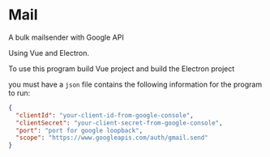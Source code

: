 # Mail

A bulk mailsender with Google API

Using Vue and Electron.

To use this program build Vue project and build the Electron project

you must have a `json` file contains the following information for the program to run:

```json
{
  "clientId": "your-client-id-from-google-console",
  "clientSecret": "your-client-secret-from-google-console",
  "port": "port for google loopback",
  "scope": "https://www.googleapis.com/auth/gmail.send"
}
```
